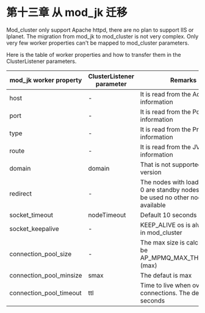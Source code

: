 # 第十三章 从 mod_jk 迁移

Mod_cluster only support Apache httpd, there are no plan to support IIS or Iplanet.
The migration from mod_jk to mod_cluster is not very complex. Only very few worker properties can't be mapped to mod_cluster parameters.

Here is the table of worker properties and how to transfer them in the ClusterListener parameters.

| mod_jk worker property | ClusterListener parameter | Remarks |
| -- | -- | -- |
| host | - | It is read from the <Connector/> Address information |
| port | - | It is read from the <Connector/> Port information |
| type | - | It is read from the <Connector/> Protocol information |
| route | - | It is read from the <Engine/> JVMRoute information |
| domain | domain | That is not supported in this version |
| redirect | - | The nodes with loadfactor = 0 are standby nodes they will be used no other nodes are available |
| socket_timeout | nodeTimeout | Default 10 seconds |
| socket_keepalive | - | KEEP_ALIVE os is always on in mod_cluster |
| connection_pool_size | - | The max size is calculated to be AP_MPMQ_MAX_THREADS+1 (max) |
| connection_pool_minsize | smax | The defaut is max |
| connection_pool_timeout | ttl | Time to live when over smax connections. The defaut is 60 seconds |
